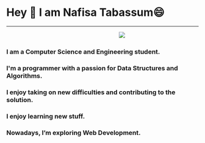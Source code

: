 <h1> Hey 👋 I am Nafisa Tabassum😄 </h1>
<hr>
<pre>
                                   <image src = "https://image.shutterstock.com/image-vector/happy-girl-laptop-online-coding-260nw-1982055719.jpg">
</pre>

<h3> I am a Computer Science and Engineering student.</h3>
<h3>I'm a programmer with a passion for Data Structures and Algorithms.</h3>
<h3>I enjoy taking on new difficulties and contributing to the solution.</h3>
<h3>I enjoy learning new stuff.</h3>
<h3>Nowadays, I’m exploring Web Development.<h3>


